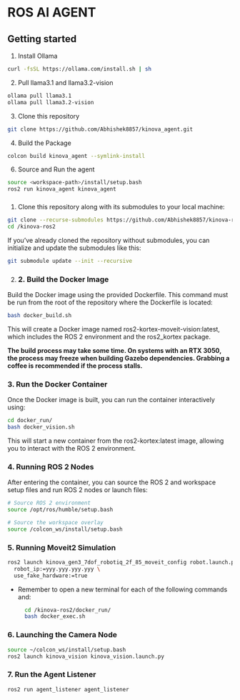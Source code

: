 # ROS AI AGENT

## Getting started

1. Install Ollama

```sh
curl -fsSL https://ollama.com/install.sh | sh
```

2. Pull llama3.1 and llama3.2-vision

```sh
ollama pull llama3.1
ollama pull llama3.2-vision
```

3. Clone this repository

```sh
git clone https://github.com/Abhishek8857/kinova_agent.git
```

4. Build the Package

```sh
colcon build kinova_agent --symlink-install
```

6. Source and Run the agent

```sh
source <workspace-path>/install/setup.bash
ros2 run kinova_agent kinova_agent
```

### 
1. Clone this repository along with its submodules to your local machine:

```sh
git clone --recurse-submodules https://github.com/Abhishek8857/kinova-ros2.git
cd /kinova-ros2
```
If you’ve already cloned the repository without submodules, you can initialize and update the submodules like this:

```sh
git submodule update --init --recursive
```

2. ### 2. Build the Docker Image

Build the Docker image using the provided Dockerfile. This command must be run from the root of the repository where the Dockerfile is located:

```sh
bash docker_build.sh
```
This will create a Docker image named ros2-kortex-moveit-vision:latest, which includes the ROS 2 environment and the ros2_kortex package.

**The build process may take some time. On systems with an RTX 3050, the process may freeze when building Gazebo dependencies. Grabbing a coffee is recommended if the process stalls.**

### 3. Run the Docker Container

Once the Docker image is built, you can run the container interactively using:

```sh
cd docker_run/
bash docker_vision.sh
```


This will start a new container from the ros2-kortex:latest image, allowing you to interact with the ROS 2 environment.

### 4. Running ROS 2 Nodes

After entering the container, you can source the ROS 2 and workspace setup files and run ROS 2 nodes or launch files:

```sh
# Source ROS 2 environment
source /opt/ros/humble/setup.bash

# Source the workspace overlay
source /colcon_ws/install/setup.bash

```
### 5. Running Moveit2 Simulation

```sh
ros2 launch kinova_gen3_7dof_robotiq_2f_85_moveit_config robot.launch.py \
  robot_ip:=yyy.yyy.yyy.yyy \
  use_fake_hardware:=true
```

* Remember to open a new terminal for each of the following commands and:

  ```sh
    cd /kinova-ros2/docker_run/
    bash docker_exec.sh
  ```

### 6. Launching the Camera Node

```sh
source ~/colcon_ws/install/setup.bash
ros2 launch kinova_vision kinova_vision.launch.py 
```

### 7. Run the Agent Listener 

```sh
ros2 run agent_listener agent_listener
```

<!-- 
To make it easy for you to get started with GitLab, here's a list of recommended next steps.

Already a pro? Just edit this README.md and make it your own. Want to make it easy? [Use the template at the bottom](#editing-this-readme)!

## Add your files

- [ ] [Create](https://docs.gitlab.com/ee/user/project/repository/web_editor.html#create-a-file) or [upload](https://docs.gitlab.com/ee/user/project/repository/web_editor.html#upload-a-file) files
- [ ] [Add files using the command line](https://docs.gitlab.com/ee/gitlab-basics/add-file.html#add-a-file-using-the-command-line) or push an existing Git repository with the following command: -->


<!-- 
## Integrate with your tools

- [ ] [Set up project integrations](https://git-ce.rwth-aachen.de/wzl-mq-ms/docker-ros/ros2/ros-ai-agent/-/settings/integrations)

## Collaborate with your team

- [ ] [Invite team members and collaborators](https://docs.gitlab.com/ee/user/project/members/)
- [ ] [Create a new merge request](https://docs.gitlab.com/ee/user/project/merge_requests/creating_merge_requests.html)
- [ ] [Automatically close issues from merge requests](https://docs.gitlab.com/ee/user/project/issues/managing_issues.html#closing-issues-automatically)
- [ ] [Enable merge request approvals](https://docs.gitlab.com/ee/user/project/merge_requests/approvals/)
- [ ] [Set auto-merge](https://docs.gitlab.com/ee/user/project/merge_requests/merge_when_pipeline_succeeds.html)

## Test and Deploy

Use the built-in continuous integration in GitLab.

- [ ] [Get started with GitLab CI/CD](https://docs.gitlab.com/ee/ci/quick_start/index.html)
- [ ] [Analyze your code for known vulnerabilities with Static Application Security Testing (SAST)](https://docs.gitlab.com/ee/user/application_security/sast/)
- [ ] [Deploy to Kubernetes, Amazon EC2, or Amazon ECS using Auto Deploy](https://docs.gitlab.com/ee/topics/autodevops/requirements.html)
- [ ] [Use pull-based deployments for improved Kubernetes management](https://docs.gitlab.com/ee/user/clusters/agent/)
- [ ] [Set up protected environments](https://docs.gitlab.com/ee/ci/environments/protected_environments.html)

***

# Editing this README

When you're ready to make this README your own, just edit this file and use the handy template below (or feel free to structure it however you want - this is just a starting point!). Thanks to [makeareadme.com](https://www.makeareadme.com/) for this template.

## Suggestions for a good README

Every project is different, so consider which of these sections apply to yours. The sections used in the template are suggestions for most open source projects. Also keep in mind that while a README can be too long and detailed, too long is better than too short. If you think your README is too long, consider utilizing another form of documentation rather than cutting out information.

## Name
Choose a self-explaining name for your project.

## Description
Let people know what your project can do specifically. Provide context and add a link to any reference visitors might be unfamiliar with. A list of Features or a Background subsection can also be added here. If there are alternatives to your project, this is a good place to list differentiating factors.

## Badges
On some READMEs, you may see small images that convey metadata, such as whether or not all the tests are passing for the project. You can use Shields to add some to your README. Many services also have instructions for adding a badge.

## Visuals
Depending on what you are making, it can be a good idea to include screenshots or even a video (you'll frequently see GIFs rather than actual videos). Tools like ttygif can help, but check out Asciinema for a more sophisticated method.

## Installation
Within a particular ecosystem, there may be a common way of installing things, such as using Yarn, NuGet, or Homebrew. However, consider the possibility that whoever is reading your README is a novice and would like more guidance. Listing specific steps helps remove ambiguity and gets people to using your project as quickly as possible. If it only runs in a specific context like a particular programming language version or operating system or has dependencies that have to be installed manually, also add a Requirements subsection.

## Usage
Use examples liberally, and show the expected output if you can. It's helpful to have inline the smallest example of usage that you can demonstrate, while providing links to more sophisticated examples if they are too long to reasonably include in the README.

## Support
Tell people where they can go to for help. It can be any combination of an issue tracker, a chat room, an email address, etc.

## Roadmap
If you have ideas for releases in the future, it is a good idea to list them in the README.

## Contributing
State if you are open to contributions and what your requirements are for accepting them.

For people who want to make changes to your project, it's helpful to have some documentation on how to get started. Perhaps there is a script that they should run or some environment variables that they need to set. Make these steps explicit. These instructions could also be useful to your future self.

You can also document commands to lint the code or run tests. These steps help to ensure high code quality and reduce the likelihood that the changes inadvertently break something. Having instructions for running tests is especially helpful if it requires external setup, such as starting a Selenium server for testing in a browser.

## Authors and acknowledgment
Show your appreciation to those who have contributed to the project.

## License
For open source projects, say how it is licensed.

## Project status
If you have run out of energy or time for your project, put a note at the top of the README saying that development has slowed down or stopped completely. Someone may choose to fork your project or volunteer to step in as a maintainer or owner, allowing your project to keep going. You can also make an explicit request for maintainers. -->
